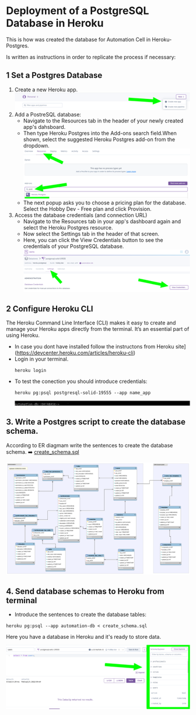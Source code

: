 # Deployment of a PostgreSQL Database in Heroku 

This is how was created the database for Automation Cell in Heroku-Postgres.

Is written as instructions in order to replicate the process if necessary:

## 1 Set a Postgres Database
1. Create a new Heroku app.
	![new_app](assets/new_app.png)
2. Add a PostreSQL database:
	*  Navigate to the Resources tab in the header of your newly created app's dahsboard. 
	*  Then type Heroku Postgres into the Add-ons search field.When shown, select the suggested Heroku Postgres add-on from the dropdown.
	![heroku_postgres](assets/heroku_postgres.png)
	*  The next popup asks you to choose a pricing plan for the database. Select the Hobby Dev - Free plan and click Provision.
3. Access the database credentials (and connection URL)
	* Navigate to the Resources tab in your app's dashboard again and select the Heroku Postgres resource.
	* Now select the Settings tab in the header of that screen.
	* Here, you can click the View Credentials button to see the credentials of your PostgreSQL database.
	![credentials](assets/credentials.png)

## 2 Configure Heroku CLI

The Heroku Command Line Interface (CLI) makes it easy to create and manage your Heroku apps directly from the terminal. 
It’s an essential part of using Heroku.

* In case you dont have installed follow the instructons from Heroku site](https://devcenter.heroku.com/articles/heroku-cli)
* Login in your terminal.
	```
	heroku login
	```
* To test the conection you should introduce credentials:
	```
	heroku pg:psql postgresql-solid-19555 --app name_app
	```
	![connection_test](assets/test_connection.jpg)

## 3. Write a Postgres script to create the database schema.

According to ER diagmam write the sentences to create the database schema. ➡️ [create_schema.sql](SQL_scripts/create_schema.sql)

![Database ER Diagram](assets/Automation_ER.png)

## 4. Send database schemas to Heroku from terminal

* Introduce the sentences to create the database tables:

```
heroku pg:psql --app automation-db < create_schema.sql 
```
Here you have a database in Heroku and it's ready to store data.

![tables](assets/schema.png)

